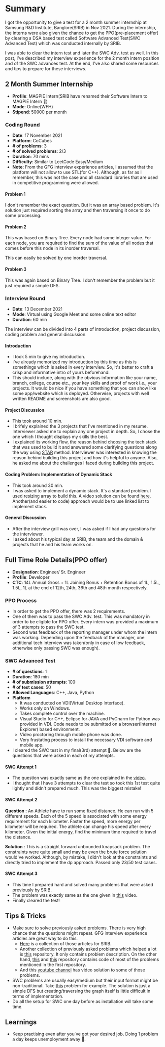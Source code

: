 # Summary

I got the opportunity to give a test for a 2 month summer internship at Samsung R&D Institute, Banglore(SRIB) in Nov 2021. During the internship, the interns were also given the chance to get the PPO(pre-placement offer) by clearing a DSA based test called Software Advanced Test(SWC Advanced Test) which was conducted internally by SRIB.

I was able to clear the intern test and later the SWC Adv. test as well. In this post, I've described my interview experience for the 2 month intern position and of the SWC advances test. At the end, I've also shared some resources and tips to prepare for these interviews.

## 2 Month Summer Internship

- **Profile**: MAGPIE Intern(SRIB have renamed their Software Intern to MAGPIE Intern 🙂)
- **Mode**: Online(WFH)
- **Stipend**: 50000 per month

### Coding Round

- **Date**: 17 November 2021
- **Platform**: CoCubes
- **# of problems**: 3
- **# of solved problems**: 2/3
- **Duration**: 70 mins
- **Difficulty**: Similar to LeetCode Easy/Medium
- **Note**: From the GFG interview experience articles, I assumed that the platform will not allow to use STL(for C++). Although, as far as I remember, this was not the case and all standard libraries that are used in competitive programming were allowed.

#### Problem 1

I don't remember the exact question. But it was an array based problem. It's solution just required sorting the array and then traversing it once to do some processing.

#### Problem 2

This was based on Binary Tree. Every node had some integer value. For each node, you are required to find the sum of the value of all nodes that comes before this node in its inorder traversal.

This can easily be solved by one inorder traversal.

#### Problem 3

This was again based on Binary Tree. I don't remember the problem but it just required a simple DFS.

### Interview Round

- **Date**: 13 December 2021
- **Mode**: Virtual using Google Meet and some online text editor
- **Duration**: 60 min

The interview can be divided into 4 parts of introduction, project discussion, coding problem and general discussion.

#### Introduction

- I took 5 min to give my introduction.
- I've already memorized my introduction by this time as this is somethings which is asked in every interview. So, it's better to craft a crisp and informative intro of yours beforehand.
- This should include, along with the obvious information like your name, branch, college, course etc., your key skills and proof of work i.e., your projects. It would be nice if you have something that you can show like some app/website which is deployed. Otherwise, projects with well written README and screenshots are also good.

#### Project Discussion

- This took around 10 min.
- I brifely explained the 3 projects that I've mentioned in my resume. Interviewer asked me to explain any one project in depth. So, I chose the one which I thought displays my skills the best.
- I explained its working flow, the reason behind choosing the tech stack that was used to build it and answered some clarifying questions along the way using [STAR](https://en.wikipedia.org/wiki/Situation,_task,_action,_result) method. Interviewer was interested in knowing the reason behind building this project and how it's helpful to anyone. Also, he asked me about the challenges I faced during building this project.  

#### Coding Problem: Implementation of Dynamic Stack

- This took around 30 min.
- I was asked to implement a dynamic stack. It's a standard problem. I used resizing array to build this. A video solution can be found [here](https://www.youtube.com/watch?v=70wePMJiH2c). Another(and easier to code) approach would be to use linked list to implement stack.

#### General Discussion

- After the interview grill was over, I was asked if I had any questions for the interviewer.
- I asked about his typical day at SRIB, the team and the domain & projects that he and his team works on.

## Full Time Role Details(PPO offer)

- **Designation**: Engineer/ Sr. Engineer
- **Profile**: Developer
- **CTC**: 14L Annual Gross + 1L Joining Bonus + Retention Bonus of 1L, 1.5L, 1.5L, 1L at the end of 12th, 24th, 36th and 48th month respectively.

### PPO Process

- In order to get the PPO offer, there was 2 requirements.
- One of them was to pass the SWC Adv. test. This was mandatory in order to be eligible for PPO offer. Every intern was provided a maximum of 3 attempts to pass the SWC test.
- Second was feedback of the reporting manager under whom the intern was working. Depending upon the feedback of the manager, one additional tech interview was taken(only in case of low feedback, otherwise only passing SWC was enough).

### SWC Advanced Test

- **# of questions**: 1
- **Duration**: 180 min
- **# of submission attempts**: 100
- **# of test cases**: 50
- **Allowed Languages**: C++, Java, Python
- **Platform**
  - It was conducted on VDI(Virtual Desktop Interface).
  - Works only on Windows.
  - Takes complete control over the machine.
  - Visual Studio for C++, Eclipse for JAVA and PyCharm for Python was provided in VDI. Code needs to be submitted on a browser(Internet Explorer) based environment.
  - Video proctoring through mobile phone was done.
  - Very frustating process to install the necessary VDI software and mobile app.
- I cleared the SWC test in my final(3rd) attempt 🥲. Below are the questions that were asked in each of my attempts.

#### SWC Attempt 1

- The question was exactly same as the one explained in the [video](https://www.youtube.com/watch?v=Kc43BLd3JJM).
- I thought that I have 3 attempts to clear the test so took this 1st test quite lightly and didn't prepared much. This was the biggest mistake!

#### SWC Attempt 2

**Question** : An Athlete have to run some fixed distance. He can run with 5 different speeds. Each of the 5 speed is associated with some energy requirement for each kilometer. Faster the speed, more energy per kilometer will be required. The athlete can change his speed after every kilometer. Given the initial energy, find the minimum time required to travel the distance.

**Solution** : This is a straight forward unbounded knapsack problem. The constraints were quite small and may be even the brute force solution would've worked. Although, by mistake, I didn't look at the constraints and directly tried to implement the dp approach. Passed only 23/50 test cases.

#### SWC Attempt 3

- This time I prepared hard and solved many problems that were asked previously by SRIB.
- The problem was exactly same as the one given in [this](https://www.youtube.com/watch?v=OJX1umVCsJc) video.
- Finally cleared the test!

## Tips & Tricks

- Make sure to solve previously asked problems. There is very high chance that the questions might repeat. GFG interview experience articles are great way to do this. 
  - [Here](https://www.geeksforgeeks.org/internship-interview-experiences-company-wise/?ref=ghm#Samsung) is a collection of those articles for SRIB.
  - Another collection of previously asked problems which helped a lot is [this](https://github.com/MohMaya/TargetSMSNG) repository. It only contains problem description. On the other hand, [this](https://github.com/s-kachroo/SamsungPractice) and [this](https://github.com/chaharnishant11/SamsungSolutions) repository contains code of most of the problems mentioned in the first repository.
  - And this [youtube channel](https://www.youtube.com/c/AnuragCodes) has video solution to some of those problems.
- SWC problems are usually easy/medium but their input format might be non-traditional. Take [this](https://www.youtube.com/watch?v=OJX1umVCsJc) problem for example. The solution is just a simple DFS but creating/traversing the graph itself is little difficult in terms of implementation.
- Do all the setup for SWC one day before as installation will take some time.

## Learnings

- Keep practising even after you've got your desired job. Doing 1 problem a day keeps unemployment away 💯.




